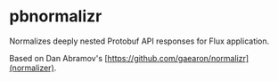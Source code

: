 pbnormalizr
==================

Normalizes deeply nested Protobuf API responses for Flux application.

Based on Dan Abramov's [https://github.com/gaearon/normalizr](normalizer).
